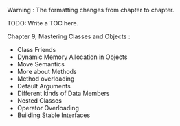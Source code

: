 Warning : The formatting changes from chapter to chapter.

TODO: Write a TOC here.

Chapter 9, Mastering Classes and Objects :

   * Class Friends
   * Dynamic Memory Allocation in Objects
   * Move Semantics
   * More about Methods
   * Method overloading
   * Default Arguments
   * Different kinds of Data Members
   * Nested Classes
   * Operator Overloading
   * Building Stable Interfaces
